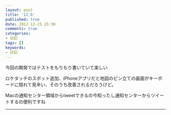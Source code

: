 ```yaml
---
layout: post
title: '12.6'
published: true
date: 2012-12-15 15:30
comments: true
categories:
- 日記
tags: []
keywords:
- 日記
---
```

今回の開発ではテストをもりもり書いていて楽しい

ロケタッチのスポット追加、iPhoneアプリだと地図のピン立ての画面がキーボードに隠れて見辛い、そのうち改善されるだろうけど。

Macの通知センター領域からtweetできるの今知ったし通知センターからツイートするの便利ですね

---

